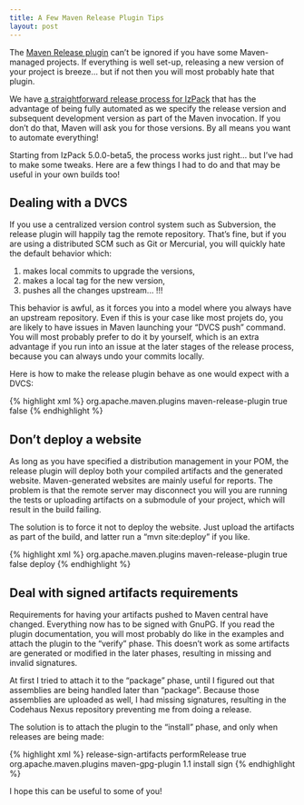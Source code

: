 ```yaml
---
title: A Few Maven Release Plugin Tips
layout: post
---
```


The [Maven Release plugin](http://maven.apache.org/plugins/maven-release-plugin/) can’t be ignored if you have some Maven-managed projects. If everything is well set-up, releasing a new version of your project is breeze… but if not then you will most probably hate that plugin.

We have [a straightforward release process for IzPack](http://docs.codehaus.org/display/IZPACK/Releasing+IzPack) that has the advantage of being fully automated as we specify the release version and subsequent development version as part of the Maven invocation. If you don’t do that, Maven will ask you for those versions. By all means you want to automate everything!

Starting from IzPack 5.0.0-beta5, the process works just right… but I’ve had to make some tweaks. Here are a few things I had to do and that may be useful in your own builds too!

## Dealing with a DVCS

If you use a centralized version control system such as Subversion, the release plugin will happily tag the remote repository. That’s fine, but if you are using a distributed SCM such as Git or Mercurial, you will quickly hate the default behavior which:

1. makes local commits to upgrade the versions,
2. makes a local tag for the new version,
3. pushes all the changes upstream... !!!

This behavior is awful, as it forces you into a model where you always have an upstream repository. Even if this is your case like most projets do, you are likely to have issues in Maven launching your “DVCS push” command. You will most probably prefer to do it by yourself, which is an extra advantage if you run into an issue at the later stages of the release process, because you can always undo your commits locally.

Here is how to make the release plugin behave as one would expect with a DVCS:

{% highlight xml %}
<plugin>
    <groupId>org.apache.maven.plugins</groupId>
    <artifactId>maven-release-plugin</artifactId>
    <configuration>
        <localCheckout>true</localCheckout>
        <pushChanges>false</pushChanges>
    </configuration>
</plugin>
{% endhighlight %}

## Don’t deploy a website

As long as you have specified a distribution management in your POM, the release plugin will deploy both your compiled artifacts and the generated website. Maven-generated websites are mainly useful for reports. The problem is that the remote server may disconnect you will you are running the tests or uploading artifacts on a submodule of your project, which will result in the build failing.

The solution is to force it not to deploy the website. Just upload the artifacts as part of the build, and latter run a “mvn site:deploy” if you like.

{% highlight xml %}
<plugin>
    <groupId>org.apache.maven.plugins</groupId>
    <artifactId>maven-release-plugin</artifactId>
    <configuration>
        <localCheckout>true</localCheckout>
        <pushChanges>false</pushChanges>
        <goals>deploy</goals>
    </configuration>
</plugin>
{% endhighlight %}

## Deal with signed artifacts requirements

Requirements for having your artifacts pushed to Maven central have changed. Everything now has to be signed with GnuPG. If you read the plugin documentation, you will most probably do like in the examples and attach the plugin to the “verify” phase. This doesn’t work as some artifacts are generated or modified in the later phases, resulting in missing and invalid signatures.

At first I tried to attach it to the “package” phase, until I figured out that assemblies are being handled later than “package”. Because those assemblies are uploaded as well, I had missing signatures, resulting in the Codehaus Nexus repository preventing me from doing a release.

The solution is to attach the plugin to the “install” phase, and only when releases are being made:

{% highlight xml %}
<profile>
    <id>release-sign-artifacts</id>
    <activation>
        <property>
            <name>performRelease</name>
            <value>true</value>
        </property>
    </activation>
    <build>
        <plugins>
            <plugin>
                <groupId>org.apache.maven.plugins</groupId>
                <artifactId>maven-gpg-plugin</artifactId>
                <version>1.1</version>
                <executions>
                    <execution>
                        <phase>install</phase>
                        <goals>
                            <goal>sign</goal>
                        </goals>
                    </execution>
                </executions>
            </plugin>
        </plugins>
    </build>
</profile>
{% endhighlight %}

I hope this can be useful to some of you!
